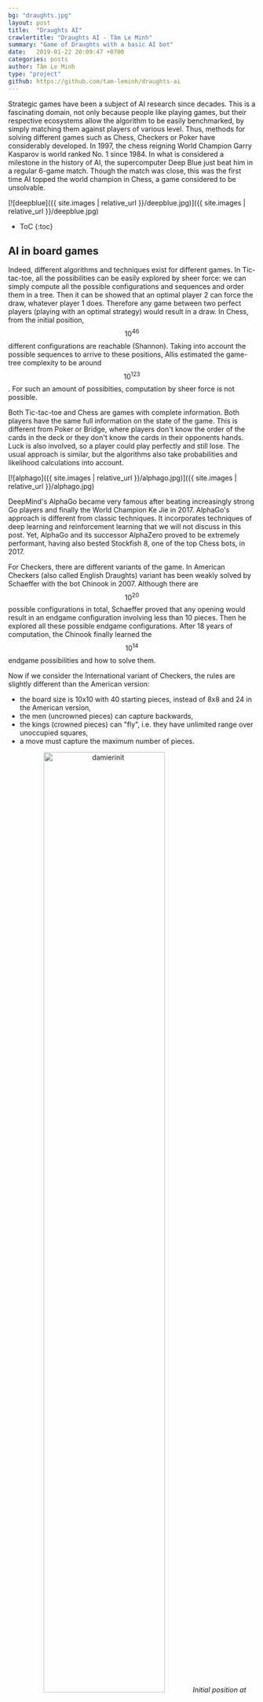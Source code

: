 ```yaml
---
bg: "draughts.jpg"
layout: post
title:  "Draughts AI"
crawlertitle: "Draughts AI - Tâm Le Minh"
summary: "Game of Draughts with a basic AI bot"
date:   2019-01-22 20:09:47 +0700
categories: posts
author: Tâm Le Minh
type: "project"
github: https://github.com/tam-leminh/draughts-ai
---
```



Strategic games have been a subject of AI research since decades. This is a fascinating domain, not only because 
people like playing games, but their respective ecosystems allow the algorithm to be easily benchmarked, by simply 
matching them against players of various level. Thus, methods for solving different games such as Chess, Checkers or 
Poker have considerably developed. In 1997, the chess reigning World Champion Garry Kasparov is world ranked No. 1 
since 1984. In what is considered a milestone in the history of AI, the supercomputer Deep Blue just beat him in a 
regular 6-game match. Though the match was close, this was the first time AI topped the world champion in Chess, a 
game considered to be unsolvable.

[![deepblue]({{ site.images | relative_url }}/deepblue.jpg)]({{ site.images | relative_url }}/deepblue.jpg)

* ToC
{:toc}

## AI in board games

Indeed, different algorithms and techniques exist for different games. In Tic-tac-toe, all the possibilities can be 
easily explored by sheer force: we can simply compute all the possible configurations and sequences and order them in 
a tree. Then it can be showed that an optimal player 2 can force the draw, whatever player 1 does. Therefore any game 
between two perfect players (playing with an optimal strategy) would result in a draw. In Chess, from the initial 
position, $$10^{46}$$ different configurations are reachable (Shannon). Taking into account the possible sequences to arrive 
to these positions, Allis estimated the game-tree complexity to be around $$10^{123}$$. For such an amount of possibities, 
computation by sheer force is not possible. 

Both Tic-tac-toe and Chess are games with complete information. Both players have the same full information on the state 
of the game. This is different from Poker or Bridge, where players don't know the order of the cards in the deck or they 
don't know the cards in their opponents hands. Luck is also involved, so a player could play perfectly and still lose. 
The usual approach is similar, but the algorithms also take probabilities and likelihood calculations into account.

[![alphago]({{ site.images | relative_url }}/alphago.jpg)]({{ site.images | relative_url }}/alphago.jpg)

DeepMind's AlphaGo became very famous after beating increasingly strong Go players and finally the World Champion 
Ke Jie in 2017. AlphaGo's approach is different from classic techniques. It incorporates techniques of deep learning and 
reinforcement learning that we will not discuss in this post. Yet, AlphaGo and its successor AlphaZero proved to be 
extremely performant, having also bested Stockfish 8, one of the top Chess bots, in 2017.

For Checkers, there are different variants of the game. In American Checkers (also called English Draughts) variant has 
been weakly solved by Schaeffer with the bot Chinook in 2007. Although there are $$10^20$$ possible configurations in total, 
Schaeffer proved that any opening would result in an endgame configuration involving less than 10 pieces. Then he explored 
all these possible endgame configurations. After 18 years of computation, the Chinook finally learned the $$10^14$$ endgame 
possibilities and how to solve them.

Now if we consider the International variant of Checkers, the rules are slightly different than the American version:
- the board size is 10x10 with 40 starting pieces, instead of 8x8 and 24 in the American version,
- the men (uncrowned pieces) can capture backwards,
- the kings (crowned pieces) can "fly", i.e. they have unlimited range over unoccupied squares,
- a move must capture the maximum number of pieces.

<div style="text-align: center">
<img src="/assets/images/damierinit.jpg" alt="damierinit" width="70%">
<em>Initial position at International Checkers</em>
</div>

Not only there are even more possibilities, but also the gameplay is different from the American Version. Kings are 
significantly stronger pieces, so promoting men becomes more important. With the capture constraint, one can set traps by 
"offering" a piece to the opponent. The opponent is forced to capture the piece, even if it results in an eventually worse 
position for him. 

<div style="text-align: center">
<img src="/assets/images/reglesprises.png" alt="reglesprises" width="100%">
<em>Mandatory capture rules</em>
</div>

## Draughts-AI

I designed and developed Draughts-AI, an International Checkers game with Matthieu Drouard, another ISAE-SUPAERO student. It was part 
of our first-year research project, supervised by J.-M. Alliot. The game is programmed in C. There are three main 
components:
- the move generator, i.e. the engine of the game, including the rules. For each position, it computes the possible moves. 
For each move, it computes the next position,
- the GUI, made with SDL,
- the AI algorithm, which evaluates the best move for a player.
The user can choose to play without AI (e.g. against another player), to play against an AI bot or to make two AI bots play 
against each other.

The GUI was made as simple as possible, but it should still provide helpful information to the user.
- the kings are easily recognized as they are marked with a "D" (*dame* in French),
- when clicking on a piece, all the possible moves are visualized by highlighting the destination squares in blue,
- if there are captures, the captured pieces are highlighted in green and the destination squares in blue.

<div style="text-align: center">
<img src="/assets/images/scdepl.png" alt="scdepl" width="49%" class="inline-block">
<img src="/assets/images/scdepldame.png" alt="scdepldame" width="49%" class="inline-block">
<em>Possible moves</em>
</div>

<div style="text-align: center">
<img src="/assets/images/scprise2.png" alt="scprise2" width="49%" class="inline-block">
<img src="/assets/images/scprisedame.png" alt="scprisedame" width="49%" class="inline-block">
<em>Capture and final positions</em>
</div>

<div style="text-align: center">
<img src="/assets/images/scprisemult.png" alt="scprisemult" width="60%">
<em>Multiple capture</em>
</div>


## AI principles

At each turn, the algorithm should determine the best move to play for the selected player. It relies on a game 
tree where the nodes are game states $$s$$. In Checkers or Chess, a state can be represented by a configuration of pieces, 
but also the next player to play. 

At one particular state of the game, each possible $$a$$ move leads to a new state 
$$s'$$, $$a$$ represents an edge leading to a new node. Let $$a(s,s')$$ be such a move. 

The root of the tree is the node representing the current state. Therefore, each layer in the tree represents one move. 
The root is the layer 0. For example, one can list all the nodes in the layer 2 to know all the possible configurations after 2 moves. 

Note that there could be several nodes representing the same state, including in the same layer. Also, because the players alternate turns 
and there is only one move allowed per turn, each layer represents a turn. Thus, one layer could represent player 1's turn, then the next 
layer would represent player 2's, etc. A branch of the tree is ended only when the game ends, i.e. the leafs are winning or losing states. 

Let's consider that the algorithm plays as player 1. Then, each decision/move should be associated with a value $$Q(a)$$, measure of its 
quality. Now, Checkers are a zero-sum game. That means for one player, a good situation for is equally good for them than bad 
for their opponent. For player 1, for one particular move $$a_t$$, the value $$Q_1(a_t)$$ gets as high as their opponent's $$Q_2(a_t)$$ 
gets low. Each player looks to maximize its own values $$Q$$: I hope to play the best move and I hope my opponent plays as poorly as 
possible. This is equivalent to saying that player 1 wants to maximize $$Q$$ whereas player 2 wants to minimize it. The minimax 
algorithm is based on this idea. 

Now for simplicity, instead of reasoning in actions and states, we can take advantage of the tree and 
use nodes and layers. Each node $$X$$ corresponds to a state $$s$$. It has $$n_X$$ children nodes $$X_i \in (X_i)_{i \in [1,n_X]}$$, each 
associated to a state $$s_i$$ by an action $$a(s,s_i)$$. Let $$V_l$$ be a score value for the nodes of the $$l$$-th 
layer, such as if $$X_i$$ is in the $$l$$-th layer, 

$$V_l(X_i) = Q(a(s,s_i))$$

Thus, using $$Q$$ and $$a(s,s_i)$$, or $$V_l$$ and $$X_i$$ is equivalent. In the remaining sections of the article, we will use $$V_l$$ and 
$$X_i$$ as they are simpler to use.


### Minimax algorithm

To calculate $$V_l$$, let's suppose first that we can evaluate the quality of a state $$s$$. This is modelled with an evaluation function $$f$$. A higher 
$$f(s)$$ means the more favourable to us. Inversely, it is lower when the state is worse. Because each node $$X$$ is associated with a 
state $$s$$, we can write $$f(X) = f(s)$$.

At the root node $$X_{root}$$, player 1 plays. They can select the move that leads to the node $$X_{max}$$ where the value of $$f$$ 
is the highest, i.e. 

$$X_{max} = \arg \max_{i \in [1,n_{Xroot}]} V_1(X_i) = f(X_i)$$ 

However this is a short-sighted strategy. Indeed, in this case, only the next move is evaluated. Maybe this can allow player 2 to react with an even better move, that 
will eventually put player 1 in an awful situation. Perhaps there are poor moves in the short-term, sacrificing pieces for example, 
but would result in a better position several turns ahead. For an analogy in Chess, a good move when considering only one turn 
ahead but bad when considering 2 turns, could be to capture a defended pawn with a rook, because then the rook would be captured 
itself in the next turn. So a following this approach, we should also check the opponent's possibilities. Hence, we cannot just 
straightforwardly use the function f. We would rather define $$X_{max}$$ such as 

$$X_{max} = \arg \max_{i \in [1,n_{Xroot}]} V_1(X_i)$$  
  
where $$V_1$$ is now 

$$V_1(X) = \min_{i \in [1,n_X]} V_2(X_i) = f(X_i)$$  

That means, we consider the strongest reaction the opponent can throw after 
each of our possible move, and we choose the move where this optimal reaction is the weakest. In other words, we are preventing 
them as much as possible to play the best moves.

Layer after layer, we can continue to look forward and plan more moves. In an opening or midgame scenario, it's impossible to 
to build the complete tree due to the overwhelming large number of possibilities. Therefore, we must define a tree depth corresponding 
to the number of moves we want to plan. An larger tree depth means better moves, but the computational effort required also increases 
exponentially. The previous problem can be generalized for $$L$$ layers:

&nbsp;&nbsp;&nbsp;&nbsp;**define** $$V_L(X) = f(X)$$  
  
&nbsp;&nbsp;&nbsp;&nbsp;**for each** $$l \in [L-1, L-2, ... , 1]$$ **do**  
   
&nbsp;&nbsp;&nbsp;&nbsp;&nbsp;&nbsp;&nbsp;&nbsp;**if** $$l$$ is maximizing/even **then**  
&nbsp;&nbsp;&nbsp;&nbsp;&nbsp;&nbsp;&nbsp;&nbsp;&nbsp;&nbsp;&nbsp;&nbsp;**if** **X** has no children **then**  
&nbsp;&nbsp;&nbsp;&nbsp;&nbsp;&nbsp;&nbsp;&nbsp;&nbsp;&nbsp;&nbsp;&nbsp;&nbsp;&nbsp;&nbsp;&nbsp;$$V_l(X) = - \infty$$  
&nbsp;&nbsp;&nbsp;&nbsp;&nbsp;&nbsp;&nbsp;&nbsp;&nbsp;&nbsp;&nbsp;&nbsp;**else**  
&nbsp;&nbsp;&nbsp;&nbsp;&nbsp;&nbsp;&nbsp;&nbsp;&nbsp;&nbsp;&nbsp;&nbsp;&nbsp;&nbsp;&nbsp;&nbsp;$$V_l(X) = \max_{i \in [1,n_X]} V_{l+1}(X_i)$$  
&nbsp;&nbsp;&nbsp;&nbsp;&nbsp;&nbsp;&nbsp;&nbsp;&nbsp;&nbsp;&nbsp;&nbsp;**end if**
		
&nbsp;&nbsp;&nbsp;&nbsp;&nbsp;&nbsp;&nbsp;&nbsp;**else** ($$l$$ is minimizing/odd)  
&nbsp;&nbsp;&nbsp;&nbsp;&nbsp;&nbsp;&nbsp;&nbsp;&nbsp;&nbsp;&nbsp;&nbsp;**if** **X** has no children **then**  
&nbsp;&nbsp;&nbsp;&nbsp;&nbsp;&nbsp;&nbsp;&nbsp;&nbsp;&nbsp;&nbsp;&nbsp;&nbsp;&nbsp;&nbsp;&nbsp;$$V_l(X) = + \infty$$  
&nbsp;&nbsp;&nbsp;&nbsp;&nbsp;&nbsp;&nbsp;&nbsp;&nbsp;&nbsp;&nbsp;&nbsp;**else**  
&nbsp;&nbsp;&nbsp;&nbsp;&nbsp;&nbsp;&nbsp;&nbsp;&nbsp;&nbsp;&nbsp;&nbsp;&nbsp;&nbsp;&nbsp;&nbsp;$$V_l(X) = \min_{i \in [1,n_X]} V_{l+1}(X_i)$$  
&nbsp;&nbsp;&nbsp;&nbsp;&nbsp;&nbsp;&nbsp;&nbsp;&nbsp;&nbsp;&nbsp;&nbsp;**end if**
  
&nbsp;&nbsp;&nbsp;&nbsp;&nbsp;&nbsp;&nbsp;&nbsp;**end if**  

&nbsp;&nbsp;&nbsp;&nbsp;**end for**  

&nbsp;&nbsp;&nbsp;&nbsp;**pick** $$X_{max} = \arg \max_{i \in [1,n_{Xroot}]} V_1(X_i)$$

We observe two kinds of layers. The ones where the player is playing (layers indexed by even numbers), so the 
algorithm tries to maximize $$V$$, and the ones where the opponent is playing (layers indexed by odd numbers), so the algorithm 
assume they want to minimize $$V$$. So the levels alternate between maximizing and minimizing steps.

<div style="text-align: center">
<img src="/assets/images/finparcoursarbre.png" alt="finparcoursarbre" width="80%">
<em>Minimax score propagation</em>
</div>

However, we assumed that all the branches can be developed beyond the $$L$$-th layer. In practice, this is often true, 
especially in start or mid game situations. However, in the case where there are winning or losing positions, the tree does not 
develop further in the direction of the corresponding nodes. We can assume that when it's the player's turn and they have 
possibilities, that means they have lost. So we can affect a $$- \infty$$ value to this node. If this is the opponent who cannot 
play, the player has won. So we can affect $$+ \infty$$.

### Minimax implementation

For a fixed depth L, one way to solve the minimax problem is to evaluate all the nodes of the $$L$$-th layer, so calculate 
$$V_L(X) = f(X)$$. Next, these values can be propagated upwards to $$V_{L-1}$$, $$V_{L-2}$$, etc. maximizing or minimizing 
the relevant values, until reaching $$V_1$$. However, in practice, this method is not efficient. The tree must be entirely 
built and kept in the memory before starting to calculate the $$V$$ values. 

Instead, a recursive function can be used, taking advantage the minimax algorithm. In this case, it computes and propagates 
the $$V$$ scores while exploring the tree depth-first: One branch is developed until the leaf, then the value of its predecessor is found evaluating 
all its children. Then the value of this predecessor will be used to find the value of its own predecessor, etc.

<div style="text-align: center">
<img src="/assets/images/arbre.png" alt="arbre" width="80%">
<em>Exploration order of the minimax algorithm</em>
</div>
  
Minimax algorithm:  
  
&nbsp;&nbsp;&nbsp;&nbsp;**return** *Minimax*($$X_{root}$$)
  
where:
  
**function** *Minimax*($$X$$) **is**  
  
&nbsp;&nbsp;&nbsp;&nbsp;**if** $$X$$ is in $$L$$-th layer **then**  
&nbsp;&nbsp;&nbsp;&nbsp;
&nbsp;&nbsp;&nbsp;&nbsp;**return** $$f(X)$$  
&nbsp;&nbsp;&nbsp;&nbsp;**end if**  
  
&nbsp;&nbsp;&nbsp;&nbsp;**if** $$X$$ is in a maximizing layer ($$l$$ is even) **then**  
&nbsp;&nbsp;&nbsp;&nbsp;
&nbsp;&nbsp;&nbsp;&nbsp;result := $$- \infty$$  
&nbsp;&nbsp;&nbsp;&nbsp;
&nbsp;&nbsp;&nbsp;&nbsp;**for each** child $$X_i$$ **do**  
&nbsp;&nbsp;&nbsp;&nbsp;
&nbsp;&nbsp;&nbsp;&nbsp;
&nbsp;&nbsp;&nbsp;&nbsp;result := $$\max$$(result, *Minimax*($$X_i$$))  
&nbsp;&nbsp;&nbsp;&nbsp;
&nbsp;&nbsp;&nbsp;&nbsp;**end for**  
&nbsp;&nbsp;&nbsp;&nbsp;
&nbsp;&nbsp;&nbsp;&nbsp;**return** result  
  
&nbsp;&nbsp;&nbsp;&nbsp;**else**  
&nbsp;&nbsp;&nbsp;&nbsp;
&nbsp;&nbsp;&nbsp;&nbsp;result := $$+ \infty$$  
&nbsp;&nbsp;&nbsp;&nbsp;
&nbsp;&nbsp;&nbsp;&nbsp;**for each** child $$X_i$$ **do**  
&nbsp;&nbsp;&nbsp;&nbsp;
&nbsp;&nbsp;&nbsp;&nbsp;
&nbsp;&nbsp;&nbsp;&nbsp;result := $$\min$$(result, *Minimax*($$X_i$$))  
&nbsp;&nbsp;&nbsp;&nbsp;
&nbsp;&nbsp;&nbsp;&nbsp;**end for**  
&nbsp;&nbsp;&nbsp;&nbsp;
&nbsp;&nbsp;&nbsp;&nbsp;**return** result    
  
&nbsp;&nbsp;&nbsp;&nbsp;**end if**  


### Alpha-beta pruning

The alpha-beta pruning can be used to optimize the minimax algorithm. Its purpose is to skip the branches of which we know will not 
influence the decision. For this, during the tree search, two variables $$\alpha$$ and $$\beta$$ are used to store the minimum score 
the player is currently assured to have and the maximum score the opponent is assured to have. It makes sense as the player wants 
to maximize the value, they will not play any move scoring below $$\alpha$$ and as the opponent wants to minimize the value, 
they will not play any move scoring above $$\beta$$. That means that when $$\alpha \geq \beta$$, it's not worth exploring the rest 
of the branch anymore.

<div style="text-align: center">
<img src="/assets/images/arbrealpha.png" alt="arbrealpha" width="80%">
<em>Ignored nodes with alpha-beta</em>
</div>

Alpha-beta algorithm:  

&nbsp;&nbsp;&nbsp;&nbsp;$$\alpha$$ := $$- \infty$$  
&nbsp;&nbsp;&nbsp;&nbsp;$$\beta$$ := $$+ \infty$$  
&nbsp;&nbsp;&nbsp;&nbsp;**return** *Alphabeta*($$X_{root}$$, $$\alpha$$, $$\beta$$)

where:  

**function** *Alphabeta*($$X$$, $$\alpha$$, $$\beta$$) **is**  
  
&nbsp;&nbsp;&nbsp;&nbsp;**if** $$X$$ is in $$L$$-th layer **then**  
&nbsp;&nbsp;&nbsp;&nbsp;&nbsp;&nbsp;&nbsp;&nbsp;**return** $$f(X)$$  
&nbsp;&nbsp;&nbsp;&nbsp;**end if**  
  
&nbsp;&nbsp;&nbsp;&nbsp;**if** $$X$$ is in a maximizing layer ($$l$$ is even) **then**  
&nbsp;&nbsp;&nbsp;&nbsp;&nbsp;&nbsp;&nbsp;&nbsp;**for each** child $$X_i$$ **do**  
&nbsp;&nbsp;&nbsp;&nbsp;&nbsp;&nbsp;&nbsp;&nbsp;&nbsp;&nbsp;&nbsp;&nbsp;$$\alpha$$ := $$\max$$($$\alpha$$, *Alphabeta*($$X_i$$, $$\alpha$$, $$\beta$$))  
&nbsp;&nbsp;&nbsp;&nbsp;&nbsp;&nbsp;&nbsp;&nbsp;&nbsp;&nbsp;&nbsp;&nbsp;**if** $$\alpha \geq \beta$$ **then**  
&nbsp;&nbsp;&nbsp;&nbsp;&nbsp;&nbsp;&nbsp;&nbsp;&nbsp;&nbsp;&nbsp;&nbsp;&nbsp;&nbsp;&nbsp;&nbsp;**return** $$\alpha$$  
&nbsp;&nbsp;&nbsp;&nbsp;&nbsp;&nbsp;&nbsp;&nbsp;&nbsp;&nbsp;&nbsp;&nbsp;**end if**  
&nbsp;&nbsp;&nbsp;&nbsp;&nbsp;&nbsp;&nbsp;&nbsp;**end for**  
&nbsp;&nbsp;&nbsp;&nbsp;&nbsp;&nbsp;&nbsp;&nbsp;**return** $$\alpha$$  
  
&nbsp;&nbsp;&nbsp;&nbsp;**else**  
&nbsp;&nbsp;&nbsp;&nbsp;&nbsp;&nbsp;&nbsp;&nbsp;**for each** child $$X_i$$ **do**  
&nbsp;&nbsp;&nbsp;&nbsp;&nbsp;&nbsp;&nbsp;&nbsp;&nbsp;&nbsp;&nbsp;&nbsp;$$\beta$$ := $$\min$$($$\beta$$, *Alphabeta*($$X_i$$, $$\alpha$$, $$\beta$$))  
&nbsp;&nbsp;&nbsp;&nbsp;&nbsp;&nbsp;&nbsp;&nbsp;&nbsp;&nbsp;&nbsp;&nbsp;**if** $$\alpha \geq \beta$$ **then**  
&nbsp;&nbsp;&nbsp;&nbsp;&nbsp;&nbsp;&nbsp;&nbsp;&nbsp;&nbsp;&nbsp;&nbsp;&nbsp;&nbsp;&nbsp;&nbsp;**return** $$\beta$$  
&nbsp;&nbsp;&nbsp;&nbsp;&nbsp;&nbsp;&nbsp;&nbsp;&nbsp;&nbsp;&nbsp;&nbsp;**end if**  
&nbsp;&nbsp;&nbsp;&nbsp;&nbsp;&nbsp;&nbsp;&nbsp;**end for**  
&nbsp;&nbsp;&nbsp;&nbsp;&nbsp;&nbsp;&nbsp;&nbsp;**return** $$\beta$$  
  
&nbsp;&nbsp;&nbsp;&nbsp;**end if**  

### Horizon effect

However, there is a major flaw in the algorithm. Because of the fixed maximum depth of the tree, the algorithm can only plan 
a certain number of moves forward. In games such as Checkers (or Chess, Go, etc.), there are moves that can drastically change 
the situation (e.g. capture of a significant number of pieces). If a move of this kind appear to be possible immediately after 
the maximum depth, the algorithm is not able to plan them. The algorithm would not be able to detect a catastrophic situation 
that could happen right after, which makes it inefficient. This is called the horizon effect.

This can be worked around by evaluating the quietness of a position. For example, we can suppose the position to 
be noisy if there are possible captures, quiet otherwise. Then, on the last layer, the algorithm can continue to develop the tree 
after the maximum depth, but only for the noisy positions, until all the leaves are quiet. Thus, for a small cost, the algorithm 
can avoid obvious hidden traps that were beyond its vision (or horizon).

<div style="text-align: center">
<img src="/assets/images/arbrehorizon.png" alt="arbrehorizon" width="80%">
<em>Tree continued after the max depth (L=2) to avoid the horizon effect</em>
</div>

To implement this solution, we can reuse the alpha-beta algorithm. The difference will only be at the layer $$L$$, where the 
tree is developed until all the leaves are quiet.


### Evaluation function

Recall that this algorithm only propagates the values $$f(X)$$ of the leaves to the root node. We haven't discussed how to define 
$$f$$, yet this is critical to the performance of the AI.  

$$f(X)$$ represents how good the position $$X$$ is. If we define a set of features $$\phi (X)$$ for $$X$$, then we can write

$$f(X) = \phi (X)^\intercal w$$

where $$w$$ is a vector of parameters to learn.

For $$\phi (X)$$, we present some ideas of features. The most obvious one is the number of pieces $$p$$. Because a player loses when 
they have no pieces more and we can assume their position is better when they have more pieces, this is a relevant feaure. As kings 
are very strong, we also consider the number of kings $$k$$. As Checkers are a zero-sum game, what makes one player's advantage also 
disfavors the other player. So we can differentiate the number of pieces and kings for the player and the opponent: $$p_{own}$$, 
$$k_{own}$$, $$p_{opp}$$ and $$k_{opp}$$.

Obviously, simply counting the pieces is not enough. One cannot decide when no captures are possible and more importantly, maybe some 
configurations are better with lesser pieces. Indeed, one can lose a lot of pieces rapidly if the opponent realizes a multiple capture. 
For instance, to protect a piece, one can place other pieces behind, in order to block possible captures by the opponent. The more space 
is left between pieces, the more vulnerable they are. Let's count the all the free squares around one player's pieces. The result 
determines how compact one player's formation is. A lower value means a more compact setup. Let's call it a "compactness malus" $$c_{own}$$. 
Similarly to the number of pieces, we define $$c_{opp}$$ as the number of free squares around the opponent's pieces.

Finally, one important strategic aspect of the game is to force the opponent to make moves that would put them in a poor situation. 
Blocking their pieces or forcing them by sacrificing your own pieces are techniques that can allow you to take the advantage. The 
less possible moves your opponent can make, the more constrained they are. We call this number of moves $$m_{opp}$$ as this is a 
measure of the mobility of the opponent. Inversely, we define $$m_{own}$$ as our mobility.

In the end, we have:

$$\phi (X) = \begin{bmatrix} p_{own}(X) \\ k_{own}(X) \\ c_{own}(X) \\ m_{own}(X) \\ p_{opp}(X) \\ k_{opp}(X) \\ c_{opp}(X) \\ m_{opp}(X) \end{bmatrix}$$

Though the algorithms of Draughts-AI only considers the mentioned features, one can find and design new features to improve the evaluation 
of a position. 

There are different methods to tune or learn $$w$$. One can use reinforcement learning or gradient descent, but this is out of the 
scope of this article. The key is to compare two evaluation functions. For this, Draughts-AI allows to set 2 AI players with these 
evaluation functions to play against each other. The winner can be considered "better". We can also count the number of pieces left 
for the winner, which determines the margin by which the winner won. 

In some cases, it can happen that one evaluation function "hard-counters" the other one. That means that though the former is not 
overall better, it does especially well against the strategy used by the latter. This phenomenon can be seen as overfitting for 
some learning algorithms. A way to add more robustness and reliability in comparing two evaluation functions is to let them play a 
match of several games (e.g. 10 games), but introducing some randomness. At each move, we can assign a probability so it's randomly 
picked among all the possible moves instead of running the minimax algorithm. Then, averaging the results of all the games, we can 
obtain a better comparison between the two AIs.